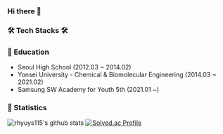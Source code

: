 ### Hi there 👋

<!--
**rhyuys115/rhyuys115** is a ✨ _special_ ✨ repository because its `README.md` (this file) appears on your GitHub profile.

Here are some ideas to get you started:

- 🔭 I’m currently working on ...
- 🌱 I’m currently learning ...
- 👯 I’m looking to collaborate on ...
- 🤔 I’m looking for help with ...
- 💬 Ask me about ...
- 📫 How to reach me: ...
- 😄 Pronouns: ...
- ⚡ Fun fact: ...
-->
### 🛠️ Tech Stacks 🛠️


### 📝 Education
- Seoul High School (2012.03 ~ 2014.02)
- Yonsei University - Chemical & Biomolecular Engineering (2014.03 ~ 2021.02)
- Samsung SW Academy for Youth 5th (2021.01 ~)

### 📌 Statistics

<!-- [![Top Langs](https://github-readme-stats.vercel.app/api/top-langs/?username=rhyuys115)](https://github.com/anuraghazra/github-readme-stats) -->
![rhyuys115's github stats](https://github-readme-stats.vercel.app/api?username=rhyuys115&theme=tokyonight&show_icons=true)
[![Solved.ac Profile](http://mazassumnida.wtf/api/v2/generate_badge?boj=rhyuys115)](https://solved.ac/rhyuys115)
